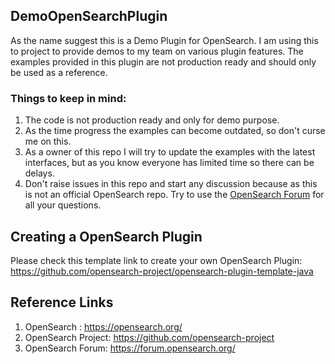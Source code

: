 ## DemoOpenSearchPlugin
As the name suggest this is a Demo Plugin for OpenSearch. I am using this to project to provide demos to my team on various plugin features. The examples provided in this plugin are not production ready and should only be used as a reference.

### Things to keep in mind:
1. The code is not production ready and only for demo purpose.
2. As the time progress the examples can become outdated, so don't curse me on this.
3. As a owner of this repo I will try to update the examples with the latest interfaces, but as you know everyone has limited time so there can be delays.
4. Don't raise issues in this repo and start any discussion because as this is not an official OpenSearch repo. Try to use the [OpenSearch Forum](https://forum.opensearch.org/) for all your questions.


## Creating a OpenSearch Plugin
Please check this template link to create your own OpenSearch Plugin: https://github.com/opensearch-project/opensearch-plugin-template-java

## Reference Links
1. OpenSearch : https://opensearch.org/
2. OpenSearch Project: https://github.com/opensearch-project
3. OpenSearch Forum: https://forum.opensearch.org/
